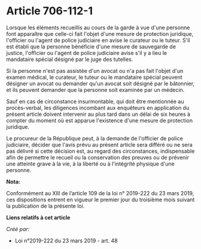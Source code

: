 # Article 706-112-1

Lorsque les éléments recueillis au cours de la garde à vue d'une personne font apparaître que celle-ci fait l'objet d'une
mesure de protection juridique, l'officier ou l'agent de police judiciaire en avise le curateur ou le tuteur. S'il est établi
que la personne bénéficie d'une mesure de sauvegarde de justice, l'officier ou l'agent de police judiciaire avise s'il y a
lieu le mandataire spécial désigné par le juge des tutelles.

Si la personne n'est pas assistée d'un avocat ou n'a pas fait l'objet d'un examen médical, le curateur, le tuteur ou le
mandataire spécial peuvent désigner un avocat ou demander qu'un avocat soit désigné par le bâtonnier, et ils peuvent demander
que la personne soit examinée par un médecin.

Sauf en cas de circonstance insurmontable, qui doit être mentionnée au procès-verbal, les diligences incombant aux enquêteurs
en application du présent article doivent intervenir au plus tard dans un délai de six heures à compter du moment où est
apparue l'existence d'une mesure de protection juridique.

Le procureur de la République peut, à la demande de l'officier de police judiciaire, décider que l'avis prévu au présent
article sera différé ou ne sera pas délivré si cette décision est, au regard des circonstances, indispensable afin de
permettre le recueil ou la conservation des preuves ou de prévenir une atteinte grave à la vie, à la liberté ou à l'intégrité
physique d'une personne.

**Nota:**

Conformément au XIII de l’article 109 de la loi n° 2019-222 du 23 mars 2019, ces dispositions entrent en vigueur le premier
jour du troisième mois suivant la publication de la présente loi.

**Liens relatifs à cet article**

_Créé par_:

  - Loi n°2019-222 du 23 mars 2019 - art. 48
